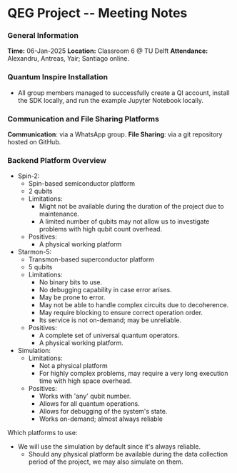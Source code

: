 # QEG Project -- Meeting Notes 

### General Information
**Time:** 06-Jan-2025
**Location:** Classroom 6 @ TU Delft
**Attendance:** Alexandru, Antreas, Yair;  Santiago online.

### Quantum Inspire Installation
- All group members managed to successfully create a QI account, install the SDK locally, and run the example Jupyter Notebook locally.
### Communication and File Sharing Platforms
**Communication**: via a WhatsApp group.
**File Sharing**: via a git repository hosted on GitHub.
### Backend Platform Overview
- Spin-2:
	- Spin-based semiconductor platform
	- 2 qubits
	- Limitations:
		- Might not be available during the duration of the project due to maintenance.
		- A limited number of qubits may not allow us to investigate problems with high qubit count overhead.
	- Positives:
		- A physical working platform
- Starmon-5:
	- Transmon-based superconductor platform
	- 5 qubits
	- Limitations:
		- No binary bits to use.
		- No debugging capability in case error arises.
		- May be prone to error.
		- May not be able to handle complex circuits due to decoherence.
		- May require blocking to ensure correct operation order.
		- Its service is not on-demand; may be unreliable.
	- Positives:
		- A complete set of universal quantum operators.
		- A physical working platform.
- Simulation:
	- Limitations:
		- Not a physical platform
		- For highly complex problems, may require a very long execution time with high space overhead.
	- Positives:
		- Works with 'any' qubit number.
		- Allows for all quantum operations.
		- Allows for debugging of the system's state.
		- Works on-demand; almost always reliable

Which platforms to use:
- We will use the simulation by default since it's always reliable.
	- Should any physical platform be available during the data collection period of the project, we may also simulate on them.

